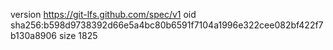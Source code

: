 version https://git-lfs.github.com/spec/v1
oid sha256:b598d9738392d66e5a4bc80b6591f7104a1996e322cee082bf422f7b130a8906
size 1825
